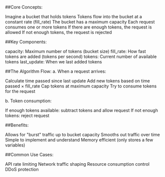 ##Core Concepts:

Imagine a bucket that holds tokens
Tokens flow into the bucket at a constant rate (fill_rate)
The bucket has a maximum capacity
Each request consumes one or more tokens
If there are enough tokens, the request is allowed
If not enough tokens, the request is rejected


##Key Components:

capacity: Maximum number of tokens (bucket size)
fill_rate: How fast tokens are added (tokens per second)
tokens: Current number of available tokens
last_update: When we last added tokens


##The Algorithm Flow:
a. When a request arrives:

Calculate time passed since last update
Add new tokens based on time passed × fill_rate
Cap tokens at maximum capacity
Try to consume tokens for the request

b. Token consumption:

If enough tokens available: subtract tokens and allow request
If not enough tokens: reject request


##Benefits:

Allows for "burst" traffic up to bucket capacity
Smooths out traffic over time
Simple to implement and understand
Memory efficient (only stores a few variables)


##Common Use Cases:

API rate limiting
Network traffic shaping
Resource consumption control
DDoS protection